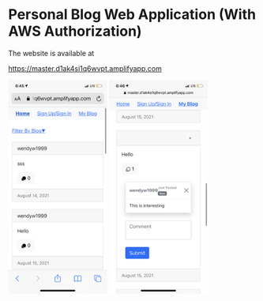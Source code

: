 # Personal Blog Web Application (With AWS Authorization)

The website is available at

https://master.d1ak4si1q6wvpt.amplifyapp.com

<p align="center>
<img src='IMG_0026.PNG' width=200 title="log in screen"/>
<img src='IMG_0027.PNG' width =200 title = 'home screen'/>
<img src='IMG_0029.PNG' width=200 title='comment screen'/>
</p>
